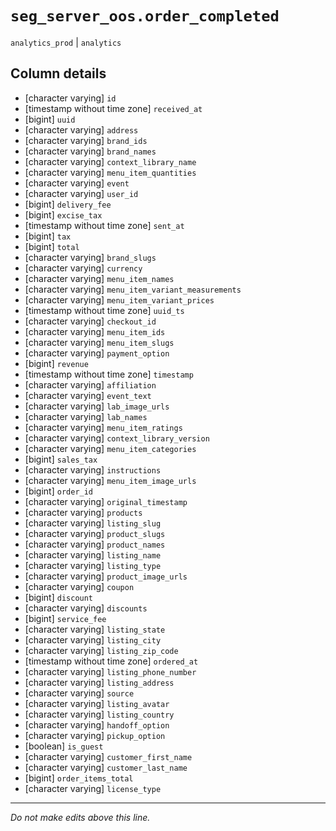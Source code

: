 # `seg_server_oos.order_completed`
`analytics_prod` | `analytics`

## Column details
* [character varying] `id`
* [timestamp without time zone] `received_at`
* [bigint]    `uuid`
* [character varying] `address`
* [character varying] `brand_ids`
* [character varying] `brand_names`
* [character varying] `context_library_name`
* [character varying] `menu_item_quantities`
* [character varying] `event`
* [character varying] `user_id`
* [bigint]    `delivery_fee`
* [bigint]    `excise_tax`
* [timestamp without time zone] `sent_at`
* [bigint]    `tax`
* [bigint]    `total`
* [character varying] `brand_slugs`
* [character varying] `currency`
* [character varying] `menu_item_names`
* [character varying] `menu_item_variant_measurements`
* [character varying] `menu_item_variant_prices`
* [timestamp without time zone] `uuid_ts`
* [character varying] `checkout_id`
* [character varying] `menu_item_ids`
* [character varying] `menu_item_slugs`
* [character varying] `payment_option`
* [bigint]    `revenue`
* [timestamp without time zone] `timestamp`
* [character varying] `affiliation`
* [character varying] `event_text`
* [character varying] `lab_image_urls`
* [character varying] `lab_names`
* [character varying] `menu_item_ratings`
* [character varying] `context_library_version`
* [character varying] `menu_item_categories`
* [bigint]    `sales_tax`
* [character varying] `instructions`
* [character varying] `menu_item_image_urls`
* [bigint]    `order_id`
* [character varying] `original_timestamp`
* [character varying] `products`
* [character varying] `listing_slug`
* [character varying] `product_slugs`
* [character varying] `product_names`
* [character varying] `listing_name`
* [character varying] `listing_type`
* [character varying] `product_image_urls`
* [character varying] `coupon`
* [bigint]    `discount`
* [character varying] `discounts`
* [bigint]    `service_fee`
* [character varying] `listing_state`
* [character varying] `listing_city`
* [character varying] `listing_zip_code`
* [timestamp without time zone] `ordered_at`
* [character varying] `listing_phone_number`
* [character varying] `listing_address`
* [character varying] `source`
* [character varying] `listing_avatar`
* [character varying] `listing_country`
* [character varying] `handoff_option`
* [character varying] `pickup_option`
* [boolean]   `is_guest`
* [character varying] `customer_first_name`
* [character varying] `customer_last_name`
* [bigint]    `order_items_total`
* [character varying] `license_type`

-------------------------------------------------------------------------------
*Do not make edits above this line.*
